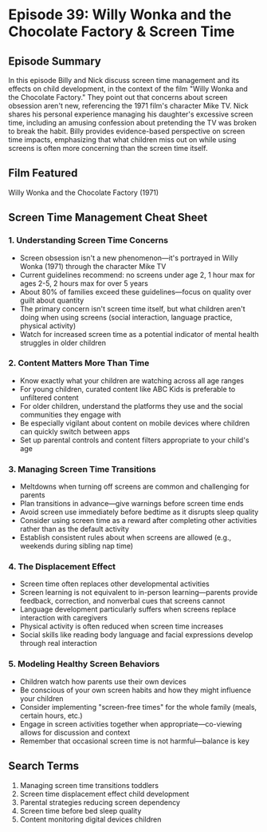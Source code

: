 # Episode 39: Willy Wonka and the Chocolate Factory & Screen Time

## Episode Summary
In this episode Billy and Nick discuss screen time management and its effects on child development, in the context of the film "Willy Wonka and the Chocolate Factory." They point out that concerns about screen obsession aren't new, referencing the 1971 film's character Mike TV. Nick shares his personal experience managing his daughter's excessive screen time, including an amusing confession about pretending the TV was broken to break the habit. Billy provides evidence-based perspective on screen time impacts, emphasizing that what children miss out on while using screens is often more concerning than the screen time itself.

## Film Featured
Willy Wonka and the Chocolate Factory (1971)

## Screen Time Management Cheat Sheet

### 1. Understanding Screen Time Concerns
- Screen obsession isn't a new phenomenon—it's portrayed in Willy Wonka (1971) through the character Mike TV
- Current guidelines recommend: no screens under age 2, 1 hour max for ages 2-5, 2 hours max for over 5 years
- About 80% of families exceed these guidelines—focus on quality over guilt about quantity
- The primary concern isn't screen time itself, but what children aren't doing when using screens (social interaction, language practice, physical activity)
- Watch for increased screen time as a potential indicator of mental health struggles in older children

### 2. Content Matters More Than Time
- Know exactly what your children are watching across all age ranges
- For young children, curated content like ABC Kids is preferable to unfiltered content
- For older children, understand the platforms they use and the social communities they engage with
- Be especially vigilant about content on mobile devices where children can quickly switch between apps
- Set up parental controls and content filters appropriate to your child's age

### 3. Managing Screen Time Transitions
- Meltdowns when turning off screens are common and challenging for parents
- Plan transitions in advance—give warnings before screen time ends
- Avoid screen use immediately before bedtime as it disrupts sleep quality
- Consider using screen time as a reward after completing other activities rather than as the default activity
- Establish consistent rules about when screens are allowed (e.g., weekends during sibling nap time)

### 4. The Displacement Effect
- Screen time often replaces other developmental activities
- Screen learning is not equivalent to in-person learning—parents provide feedback, correction, and nonverbal cues that screens cannot
- Language development particularly suffers when screens replace interaction with caregivers
- Physical activity is often reduced when screen time increases
- Social skills like reading body language and facial expressions develop through real interaction

### 5. Modeling Healthy Screen Behaviors
- Children watch how parents use their own devices
- Be conscious of your own screen habits and how they might influence your children
- Consider implementing "screen-free times" for the whole family (meals, certain hours, etc.)
- Engage in screen activities together when appropriate—co-viewing allows for discussion and context
- Remember that occasional screen time is not harmful—balance is key

## Search Terms
1. Managing screen time transitions toddlers
2. Screen time displacement effect child development
3. Parental strategies reducing screen dependency
4. Screen time before bed sleep quality
5. Content monitoring digital devices children